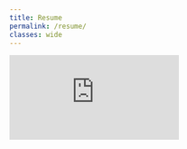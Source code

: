 ```yaml
---
title: Resume
permalink: /resume/
classes: wide
---
```

<embed src = "https://ishaangupta04.github.io/assets/documents/resume.pdf" type="application/pdf"/>
